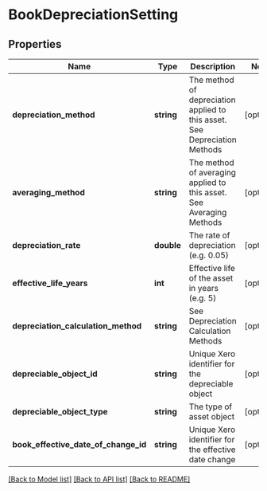 # BookDepreciationSetting

## Properties

 Name                                 | Type       | Description                                                                | Notes      
--------------------------------------|------------|----------------------------------------------------------------------------|------------
 **depreciation_method**              | **string** | The method of depreciation applied to this asset. See Depreciation Methods | [optional] 
 **averaging_method**                 | **string** | The method of averaging applied to this asset. See Averaging Methods       | [optional] 
 **depreciation_rate**                | **double** | The rate of depreciation (e.g. 0.05)                                       | [optional] 
 **effective_life_years**             | **int**    | Effective life of the asset in years (e.g. 5)                              | [optional] 
 **depreciation_calculation_method**  | **string** | See Depreciation Calculation Methods                                       | [optional] 
 **depreciable_object_id**            | **string** | Unique Xero identifier for the depreciable object                          | [optional] 
 **depreciable_object_type**          | **string** | The type of asset object                                                   | [optional] 
 **book_effective_date_of_change_id** | **string** | Unique Xero identifier for the effective date change                       | [optional] 

[[Back to Model list]](../README.md#documentation-for-models) [[Back to API list]](../README.md#documentation-for-api-endpoints) [[Back to README]](../README.md)


